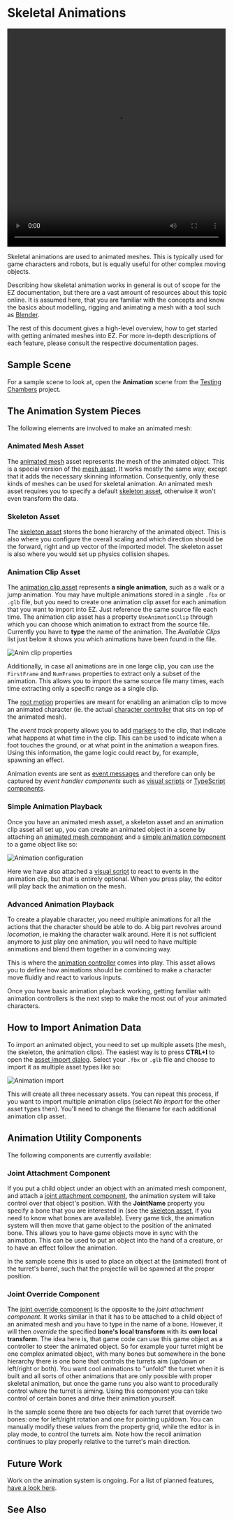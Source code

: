 # Skeletal Animations

<video src="../media/skeletal-anim.webm" width="500" height="500" autoplay loop></video>

Skeletal animations are used to animated meshes. This is typically used for game characters and robots, but is equally useful for other complex moving objects.

Describing how skeletal animation works in general is out of scope for the EZ documentation, but there are a vast amount of resources about this topic online. It is assumed here, that you are familiar with the concepts and know the basics about modelling, rigging and animating a mesh with a tool such as [Blender](https://www.blender.org).

The rest of this document gives a high-level overview, how to get started with getting animated meshes into EZ. For more in-depth descriptions of each feature, please consult the respective documentation pages.

## Sample Scene

For a sample scene to look at, open the **Animation** scene from the [Testing Chambers](../../../samples/testing-chambers.md) project.

## The Animation System Pieces

The following elements are involved to make an animated mesh:

### Animated Mesh Asset

The [animated mesh](animated-mesh-asset.md) asset represents the mesh of the animated object. This is a special version of the [mesh asset](../../graphics/meshes/mesh-asset.md). It works mostly the same way, except that it adds the necessary skinning information. Consequently, only these kinds of meshes can be used for skeletal animation. An animated mesh asset requires you to specify a default [skeleton asset](skeleton-asset.md), otherwise it won't even transform the data.

### Skeleton Asset

The [skeleton asset](skeleton-asset.md) stores the bone hierarchy of the animated object. This is also where you configure the overall scaling and which direction should be the forward, right and up vector of the imported model. The skeleton asset is also where you would set up physics collision shapes.

### Animation Clip Asset

The [animation clip asset](animation-clip-asset.md) represents **a single animation**, such as a walk or a jump animation. You may have multiple animations stored in a single `.fbx` or `.glb` file, but you need to create one animation clip asset for each animation that you want to import into EZ. Just reference the same source file each time. The animation clip asset has a property `UseAnimationClip` through which you can choose which animation to extract from the source file. Currently you have to **type** the name of the animation. The *Available Clips* list just below it shows you which animations have been found in the file.

![Anim clip properties](../media/anim-clip-properties.png)

Additionally, in case all animations are in one large clip, you can use the `FirstFrame` and `NumFrames` properties to extract only a subset of the animation. This allows you to import the same source file many times, each time extracting only a specific range as a single clip.

The [root motion](root-motion.md) properties are meant for enabling an animation clip to move an animated character (ie. the actual [character controller](../../physics/physx/special/physx-character-controller.md) that sits on top of the animated mesh).

The *event track* property allows you to add [markers](animation-events.md) to the clip, that indicate what happens at what time in the clip. This can be used to indicate when a foot touches the ground, or at what point in the animation a weapon fires. Using this information, the game logic could react by, for example, spawning an effect.

Animation events are sent as [event messages](../../runtime/world/world-messaging.md#event-messages) and therefore can only be captured by *event handler components* such as [visual scripts](../../custom-code/visual-script/visual-script-overview.md) or [TypeScript components](../../custom-code/typescript/typescript-overview.md).

### Simple Animation Playback

Once you have an animated mesh asset, a skeleton asset and an animation clip asset all set up, you can create an animated object in a scene by attaching an [animated mesh component](animated-mesh-component.md) and a [simple animation component](simple-animation-component.md) to a game object like so:

![Animation configuration](../media/anim-setup.png)

Here we have also attached a [visual script](../../custom-code/visual-script/visual-script-overview.md) to react to events in the animation clip, but that is entirely optional. When you press play, the editor will play back the animation on the mesh.

### Advanced Animation Playback

To create a playable character, you need multiple animations for all the actions that the character should be able to do. A big part revolves around *locomotion*, ie making the character walk around. Here it is not sufficient anymore to just play one animation, you will need to have multiple animations and blend them together in a convincing way.

This is where the [animation controller](animation-controller/animation-controller-overview.md) comes into play. This asset allows you to define how animations should be combined to make a character move fluidly and react to various inputs.

Once you have basic animation playback working, getting familiar with animation controllers is the next step to make the most out of your animated characters.

## How to Import Animation Data

To import an animated object, you need to set up multiple assets (the mesh, the skeleton, the animation clips). The easiest way is to press **CTRL+I** to open the [asset import dialog](../../assets/import-assets.md). Select your `.fbx` or `.glb` file and choose to import it as multiple asset types like so:

![Animation import](../media/anim-import.png)

This will create all three necessary assets. You can repeat this process, if you want to import multiple animation clips (select *No Import* for the other asset types then). You'll need to change the filename for each additional animation clip asset.

## Animation Utility Components

The following components are currently available:

### Joint Attachment Component

If you put a child object under an object with an animated mesh component, and attach a [joint attachment component](joint-attachment-component.md), the animation system will take control over that object's position. With the **JointName** property you specify a bone that you are interested in (see the [skeleton asset](skeleton-asset.md), if you need to know what bones are available). Every game tick, the animation system will then move that game object to the position of the animated bone. This allows you to have game objects move in sync with the animation. This can be used to put an object into the hand of a creature, or to have an effect follow the animation.

In the sample scene this is used to place an object at the (animated) front of the turret's barrel, such that the projectile will be spawned at the proper position.

### Joint Override Component

The [joint override component](joint-override-component.md) is the opposite to the *joint attachment component*. It works similar in that it has to be attached to a child object of an animated mesh and you have to type in the name of a bone. However, it will then *override* the specified **bone's local transform** with its **own local transform**. The idea here is, that game code can use this game object as a controller to steer the animated object. So for example your turret might be one complex animated object, with many bones but somewhere in the bone hierarchy there is one bone that controls the turrets aim (up/down or left/right or both). You want cool animations to "unfold" the turret when it is built and all sorts of other animations that are only possible with proper skeletal animation, but once the game runs you also want to procedurally control where the turret is aiming. Using this component you can take control of certain bones and drive their animation yourself.

In the sample scene there are two objects for each turret that override two bones: one for left/right rotation and one for pointing up/down. You can manually modify these values from the property grid, while the editor is in play mode, to control the turrets aim. Note how the recoil animation continues to play properly relative to the turret's main direction.

## Future Work

Work on the animation system is ongoing. For a list of planned features, [have a look here](https://github.com/ezEngine/ezEngine/projects/12).

## See Also


